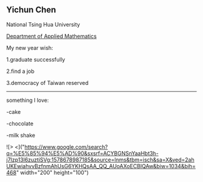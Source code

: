 ## Yichun Chen

National Tsing Hua University

[Department of Applied Mathematics](http://am.site.nthu.edu.tw/)

My new year wish:

1.graduate successfully

2.find a job

3.democracy of Taiwan reserved

-------------------------------------------------------

something I love:

-cake

-chocolate

-milk shake

![> <]("https://www.google.com/search?q=%E5%85%94%E5%AD%90&sxsrf=ACYBGNSnYaaHbt3h-j7Izp13l6zuztiSVg:1578678987185&source=lnms&tbm=isch&sa=X&ved=2ahUKEwiahvvBzfnmAhUsG6YKHQsAA_QQ_AUoAXoECBIQAw&biw=1034&bih=468" width="200" height="100")
